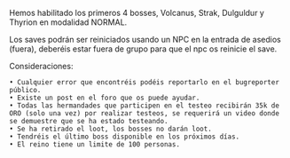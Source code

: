 Hemos habilitado los primeros 4 bosses, Volcanus, Strak, Dulguldur y Thyrion en modalidad NORMAL.

Los saves podrán ser reiniciados usando un NPC en la entrada de asedios (fuera), deberéis estar fuera de grupo para que el npc os reinicie el save.

Consideraciones:

    • Cualquier error que encontréis podéis reportarlo en el bugreporter público.
    • Existe un post en el foro que os puede ayudar.
    • Todas las hermandades que participen en el testeo recibirán 35k de ORO (solo una vez) por realizar testeos, se requerirá un video donde se demuestre que se ha estado testeando.
    • Se ha retirado el loot, los bosses no darán loot.
    • Tendréis el último boss disponible en los próximos días.
    • El reino tiene un limite de 100 personas.
